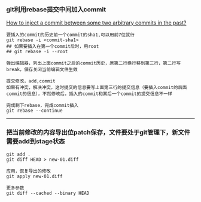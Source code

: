 ### git利用rebase提交中间加入commit

[How to inject a commit between some two arbitrary commits in the past?](https://stackoverflow.com/questions/32315156/how-to-inject-a-commit-between-some-two-arbitrary-commits-in-the-past)

```shell
要插入的commit的历史前一个commit的sha1,可以用前7位就行
git rebase -i <commit-sha1>
## 如果要插入在第一个commit后时，用root
## git rebase -i --root

弹出编辑器，列出上面commit之后的commit历史，原第二行换行移到第三行，第二行写break，保存关闭当前编辑文件生效

提交修改，add,commit
如果有冲突，解决冲突，这时提交的信息要写上面第三行的提交信息（要插入commit的后面commit的信息），不然修改后，插入的commit和其后一个commit的提交信息不一样

完成剩下rebase，完成commit插入
git rebase --continue
```

---

### 把当前修改的内容导出位patch保存，文件要处于git管理下，新文件需要add到stage状态

```
git add .
git diff HEAD > new-01.diff

应用，恢复导出的修改
git apply new-01.diff

更多参数
git diff --cached --binary HEAD
```
